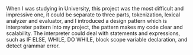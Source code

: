 When I was studying in University, this project was the most difficult and impressive one, it could be separate to three parts, tokenization, lexical analyzer and evaluator, and I introduced a design pattern which is interpreter pattern into my project, the pattern makes my code clear and scalability.
	The interpreter could deal with statements and expressions, such as IF ELSE, WHILE, DO WHILE,  block scope variable declaration, and detect grammar error.
